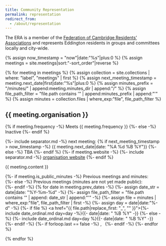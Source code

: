 ```yaml
---
title: Community Representation
permalink: representation
redirect_from:
  - /about/representation
---
```


The ERA is a member of the [Federation of Cambridge Residents’ Associations](https://www.fecra.org.uk/)
and represents Eddington residents in groups and committees locally and city-wide.

{% assign now_timestamp = "now"|date:"%s"|plus:0 %}
{% assign meetings = site.meetings|sort:"-sort_order"|reverse %}

{% for meeting in meetings %}
{% assign collection = site.collections | where: "label", "meetings" | first %}
{% assign next_meeting_timestamp = meeting.next_date|first|date:"%s"|plus:0 %}
{% assign minutes_prefix = "/minutes/" | append:meeting.minutes_dir | append:"/" %}
{% assign file_path_filter = "file.path contains '" | append:minutes_prefix | append:"'" %}
{% assign minutes = collection.files | where_exp:"file", file_path_filter %}

## {{ meeting.organisation }}

{% if meeting.frequency -%}
Meets {{ meeting.frequency }}
{%- else -%}
Inactive
{%- endif %}

{%- include separator.md -%} next meeting:
{% if next_meeting_timestamp > now_timestamp -%}
  {{ meeting.next_date|date: "%A %d %B %Y"}}
{%- else -%}
  TBA
{%- endif %}
{%- if meeting.website -%}
{%- include separator.md -%}  [organisation website]({{meeting.website}})
{%- endif %}

{{ meeting.content }}

{%- if meeting.is_public_minutes -%}
Previous meetings and minutes:<br/>
{%- else -%}
Previous meetings (minutes are not yet made public):<br/>
{%- endif -%}
{% for date in meeting.prev_dates -%}
  {%- assign date_str = date|date: "%Y-%m-%d" -%}
  {%- assign file_path_filter = "file.path contains '" | append: date_str | append:"'" -%}
  {%- assign file = minutes | where_exp:"file", file_path_filter | first -%}
  {%- assign day = date|date:"%-d" -%}
  {%- if file %} <a href="{{ file.path|replace_first: "_", "" }}">{%- include date_ordinal.md day=day -%}{{- date|date: " %B %Y" -}}</a>
  {%- else -%}
  {%- include date_ordinal.md day=day %}{{- date|date: " %B %Y" -}}
  {%- endif -%}
  {%- if forloop.last == false -%}
  ,&ensp;
  {%- endif -%}
{%- endfor %}

{% endfor %}
